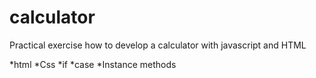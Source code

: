 # calculator

Practical exercise how to develop a calculator with javascript and HTML

*html
*Css
*if
*case
*Instance methods

